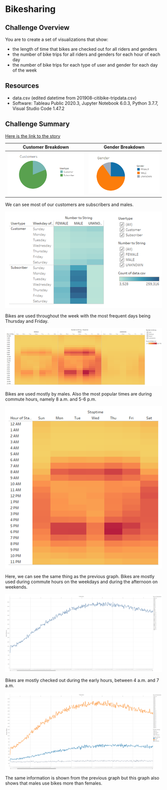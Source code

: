 # Bikesharing

## Challenge Overview
You are to create a set of visualizations that show:
- the length of time that bikes are checked out for all riders and genders
- the number of bike trips for all riders and genders for each hour of each day
- the number of bike trips for each type of user and gender for each day of the week

## Resources
- data.csv (edited datetime from 201908-citibike-tripdata.csv)
- Software: Tableau Public 2020.3, Jupyter Notebook 6.0.3, Python 3.7.7, Visual Studio Code 1.47.2

## Challenge Summary
[Here is the link to the story](https://public.tableau.com/views/BikeTripsAnalysisChallenge/BikeTripsAnalysis?:language=en&:retry=yes&:display_count=y&:origin=viz_share_link)


Customer Breakdown | Gender Breakdown
:-----------------:|:----------------:
![customer](images/customer_breakdown.png) | ![gender](images/gender_breakdown.png)

We can see most of our customers are subscribers and males.

![trips_by_gender_per_weekday](images/trips_gender_weekday.png)

Bikes are used throughout the week with the most frequent days being Thursday and Friday.

![trips_by_gender_per_weekday_per_hour](images/trips_gender_weekday_hour.png)

Bikes are used mostly by males. Also the most popular times are during commute hours, namely 8 a.m. and 5-6 p.m.

![trips_per_weekday_per_hour](images/trips_weekday_hour.png)

Here, we can see the same thing as the previous graph. Bikes are mostly used during commute hours on the weekdays and during the afternoon on weekends.

![checkout_times_graph](images/checkout_times.png)

Bikes are mostly checked out during the early hours, between 4 a.m. and 7 a.m.

![checkout_times_gender_graph](images/checkout_times_gender.png)

The same information is shown from the previous graph but this graph also shows that males use bikes more than females.